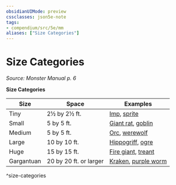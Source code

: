 ```yaml
---
obsidianUIMode: preview
cssclasses: json5e-note
tags:
- compendium/src/5e/mm
aliases: ["Size Categories"]
---
```

# Size Categories
*Source: Monster Manual p. 6* 

**Size Categories**

| Size | Space | Examples |
|------|-------|----------|
| Tiny | 2½ by 2½ ft. | [Imp](imp.md), [sprite](sprite.md) |
| Small | 5 by 5 ft. | [Giant rat](giant-rat.md), [goblin](goblin.md) |
| Medium | 5 by 5 ft. | [Orc](orc.md), [werewolf](werewolf.md) |
| Large | 10 by 10 ft. | [Hippogriff](hippogriff.md), [ogre](ogre.md) |
| Huge | 15 by 15 ft. | [Fire giant](fire-giant.md), [treant](treant.md) |
| Gargantuan | 20 by 20 ft. or larger | [Kraken](git/3-Mechanics/CLI/bestiary/monstrosity/kraken.md), [purple worm](purple-worm.md) |
^size-categories
